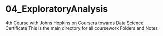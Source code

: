 # 04_ExploratoryAnalysis
4th Course with Johns Hopkins on Coursera towards Data Science Certificate
This is the main directory for all coursework Folders and Notes
